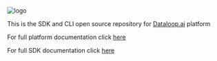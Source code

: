 ![logo](https://mk0dataloop4fni44fjg.kinstacdn.com/wp-content/uploads/2020/03/logo.svg)

This is the SDK and CLI open source repository for [Dataloop.ai](https://dataloop.ai/) platform

For full platform documentation click [here](https://docs.dataloop.ai/docs)

For full SDK documentation click [here](https://console.dataloop.ai/sdk-docs/)
